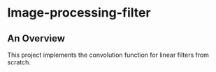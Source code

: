 # Image-processing-filter
## An Overview
This project implements the convolution function for linear filters from scratch.
